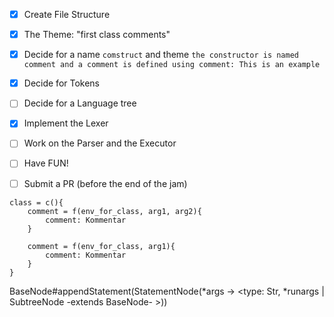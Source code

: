 - [x] Create File Structure
- [x] The Theme: "first class comments"
- [x] Decide for a name `comstruct` and theme `the constructor is named comment and a comment is defined using comment: This is an example`
- [x] Decide for Tokens
- [ ] Decide for a Language tree
- [x] Implement the Lexer
- [ ] Work on the Parser and the Executor
- [ ] Have FUN!
- [ ] Submit a PR (before the end of the jam)


```
class = c(){ 
    comment = f(env_for_class, arg1, arg2){
        comment: Kommentar
    }
    
    comment = f(env_for_class, arg1){
        comment: Kommentar
    }
}
```


BaseNode#appendStatement(StatementNode(*args -> <type: Str, *runargs | SubtreeNode -extends BaseNode- >))
